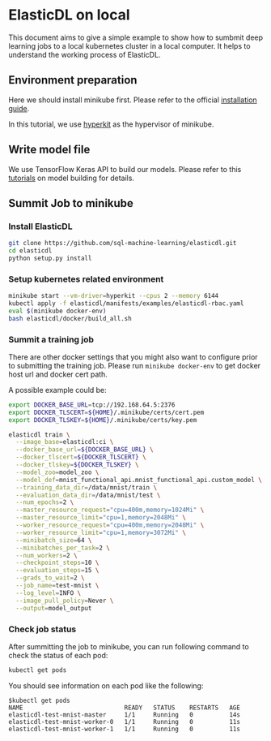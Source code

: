 # ElasticDL on local

This document aims to give a simple example to show how to sumbmit deep learning jobs to a local kubernetes cluster in a local computer. It helps to understand the working process of ElasticDL.


## Environment preparation

Here we should install minikube first. Please refer to the official [installation guide](https://kubernetes.io/docs/tasks/tools/install-minikube/).

In this tutorial, we use [hyperkit](https://github.com/moby/hyperkit) as the hypervisor of minikube.

## Write model file

We use TensorFlow Keras API to build our models. Please refer to this [tutorials](https://github.com/sql-machine-learning/elasticdl/blob/develop/elasticdl/doc/model_building.md) on model building for details.

## Summit Job to minikube

### Install ElasticDL

```bash
git clone https://github.com/sql-machine-learning/elasticdl.git
cd elasticdl
python setup.py install
```

### Setup kubernetes related environment

```bash
minikube start --vm-driver=hyperkit --cpus 2 --memory 6144
kubectl apply -f elasticdl/manifests/examples/elasticdl-rbac.yaml
eval $(minikube docker-env)
bash elasticdl/docker/build_all.sh
```

### Summit a training job


There are other docker settings that you might also want to configure prior to submitting the training job. Please run `minikube docker-env` to get docker host url and docker cert path.

A possible example could be:

```bash
export DOCKER_BASE_URL=tcp://192.168.64.5:2376
export DOCKER_TLSCERT=${HOME}/.minikube/certs/cert.pem
export DOCKER_TLSKEY=${HOME}/.minikube/certs/key.pem
```


```bash
elasticdl train \
  --image_base=elasticdl:ci \
  --docker_base_url=${DOCKER_BASE_URL} \
  --docker_tlscert=${DOCKER_TLSCERT} \
  --docker_tlskey=${DOCKER_TLSKEY} \
  --model_zoo=model_zoo \
  --model_def=mnist_functional_api.mnist_functional_api.custom_model \
  --training_data_dir=/data/mnist/train \
  --evaluation_data_dir=/data/mnist/test \
  --num_epochs=2 \
  --master_resource_request="cpu=400m,memory=1024Mi" \
  --master_resource_limit="cpu=1,memory=2048Mi" \
  --worker_resource_request="cpu=400m,memory=2048Mi" \
  --worker_resource_limit="cpu=1,memory=3072Mi" \
  --minibatch_size=64 \
  --minibatches_per_task=2 \
  --num_workers=2 \
  --checkpoint_steps=10 \
  --evaluation_steps=15 \
  --grads_to_wait=2 \
  --job_name=test-mnist \
  --log_level=INFO \
  --image_pull_policy=Never \
  --output=model_output
```


### Check job status

After summitting the job to minikube, you can run following command to check the status of each pod:

```bash
kubectl get pods
```

You should see information on each pod like the following:

```
$kubectl get pods
NAME                            READY   STATUS    RESTARTS   AGE
elasticdl-test-mnist-master     1/1     Running   0          14s
elasticdl-test-mnist-worker-0   1/1     Running   0          11s
elasticdl-test-mnist-worker-1   1/1     Running   0          11s
```